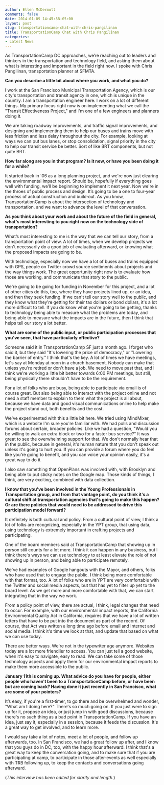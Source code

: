 ```yaml
---
author: Ellen McDermott
comments: false
date: 2014-01-09 14:45:38-05:00
layout: post
slug: transportationcamp-chat-with-chris-pangilinan
title: TransportationCamp Chat with Chris Pangilinan
categories:
- Latest News
---
```


As TransportationCamp DC approaches, we’re reaching out to leaders and thinkers in the transportation and technology field, and asking them about what is interesting and important in the field right now. I spoke with Chris Pangilinan,  transportation planner at SFMTA.

<strong>Can you describe a little bit about where you work, and what you do?</strong>

I work at the San Francisco Municipal Transportation Agency, which is our city's transportation and transit agency in one, which is unique in the country. I am a transportation engineer here. I work on a lot of different things. My primary focus right now is on implementing what we call the "Transit Effectiveness Project," and I'm one of a few engineers and planners doing it.

We are taking roadway improvements, and traffic signal improvements, and designing and implementing them to help our buses and trains move with less friction and less delay throughout the city. For example, looking at ways we can put bus lanes, or stop consolidation, signal priority in the city to help our transit service be better. Sort of like BRT components, but not quite BRT.

<strong>How far along are you in that program? Is it new, or have you been doing it for a while?</strong>

It started back in '06 as a long planning project, and we're now just clearing the environmental impact report. Should be, hopefully if everything goes well with funding, we'll be beginning to implement it next year. Now we're in the throes of public process and design. It’s going to be a one to four‑year process of actual construction and build‑out.
As you know, TransportationCamp is about the intersection of technology and transportation, and we want to advance the level of that conversation.

<strong>As you think about your work and about the future of the field in general, what's most interesting to you right now on the technology side of transportation?</strong>

What’s most interesting to me is the way that we can tell our story, from a transportation point of view. A lot of times, when we develop projects we don't necessarily do a good job of evaluating afterward, or knowing what the proposed impacts are going to be.

With technology, especially now we have a lot of buses and trains equipped with GPS, people on Twitter crowd source sentiments about projects and the way things work. The great opportunity right now is to evaluate how those are working, and communicate that story to the public.

We're going to be going for funding in November for this project, and a lot of other cities do this, too, where they have projects lined up, or an idea, and then they seek funding. If we can't tell our story well to the public, and they know what they're getting for their tax dollars or bond dollars, it's a lot more difficult to tell. If you do know what you're going to be getting, thanks to technology being able to measure what the problems are today, and being able to measure what the impacts are in the future, then I think that helps tell our story a lot better.

<strong>What are some of the public input, or public participation processes that you've seen, that have particularly effective?</strong>

Someone said it in TransportationCamp SF just a month ago. I forget who said it, but they said "It's lowering the price of democracy," or "Lowering the barrier of entry." I think that's the key. A lot of times we have meetings, let's say at Monday at noon in a church basement. Nobody can make that unless you're retired or don't have a job. We need to move past that, and I think we're working a little bit better towards 6:00 PM meetings, but still, being physically there shouldn't have to be the requirement.

For a lot of folks who are busy, being able to participate via email is of course great. But also being able to interact with the project online and not need a staff member to explain to them what the project is all about, because we have data and good visual communications online to help make the project stand out, both benefits and the cost.

We've experimented with this a little bit here. We tried using MindMixer, which is a website I'm sure you're familiar with. We had polls and discussion forums about certain, broader policies. Like we had a question, "Would you be willing to walk an extra block or two for a faster bus service?" It was great to see the overwhelming support for that.
We don't normally hear that in the public, because in general, it's human nature that you don't speak out unless it's going to hurt you. If you can provide a forum where you do feel like you're going to benefit, and you can voice your opinion easily, it's a great way to do it.

I also saw something that OpenPlans was involved with, with Brooklyn and being able to put sticky notes on the Google map. Those kinds of things, I think, are very exciting, combined with data collection.

<strong> I know that you've been involved in the Young Professionals in Transportation group, and from that vantage point, do you think it's a cultural shift at transportation agencies that's going to make this happen? Or are there policies that would need to be addressed to drive this participation model forward?</strong>

It definitely is both cultural and policy. From a cultural point of view, I think a lot of folks are recognizing, especially in the YPT group, that using data, using technology is extremely important in crafting projects and participating.

One of the board members said at TransportationCamp that showing up in person still counts for a lot more. I think it can happen in any business, but I think there's ways we can use technology to at least elevate the role of not showing up in person, and being able to participate remotely.

We've had examples of Google hangouts with the Mayor, and others, folks who have used that to engage the public. I think being more comfortable with that format, too. A lot of folks who are in YPT are very comfortable with the Twitter and social media aspects, but that has yet to filter up yet to the board level. As we get more and more comfortable with that, we can start integrating that in the way we work.

From a policy point of view, there are actual, I think, legal changes that need to occur. For example, with our environmental impact reports, the California Environmental Quality Act in California, requires that we have a lot of written letters that have to be put into the document as part of the record. Of course, that Act was written a long time ago before email and Internet and social media. I think it's time we look at that, and update that based on what we can use today.

There are better ways. We're not in the typewriter age anymore. Websites today are a lot more friendlier to access. You can just tell a good website, when it's easy to navigate, easy to read. We can take some of those technology aspects and apply them for our environmental impact reports to make them more accessible to the public.

<strong> January 11th is coming up. What advice do you have for people, either people who haven't been to a TransportationCamp before, or have been but are coming back? Having done it just recently in San Francisco, what are some of your pointers?</strong>

It’s easy, if you're a first‑timer, to go there and be overwhelmed and wonder, "What am I doing here?" There's so much going on. If you just were to sign up for it, propose an idea, or just jump in with good discussions, because there's no such thing as a bad point in TransportationCamp. If you have an idea, just say it, especially in a session, because it feeds the discussion. It's a great way to get involved, and to learn more.

I would say take a lot of notes, meet a lot of people, and follow up afterwards, too. In San Francisco, we had a great follow up after, and I know that you guys do in DC, too, with the happy hour afterward. I think that's a great way to keep the conversation going, and to make sure that if you are participating at camp, to participate in those after‑events as well especially with TRB following up, to keep the contacts and conversations going afterward.

(<em>This interview has been edited for clarity and length.</em>)
